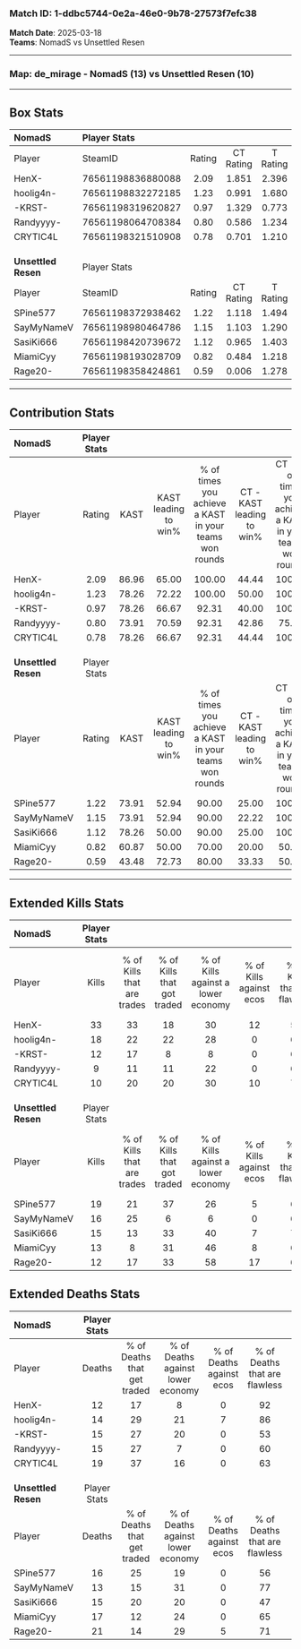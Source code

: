 ### Match ID: 1-ddbc5744-0e2a-46e0-9b78-27573f7efc38  
**Match Date**: 2025-03-18  
**Teams**: NomadS vs Unsettled Resen  

---  

### **Map**: de_mirage - NomadS (13) vs Unsettled Resen (10)  
---  

## Box Stats  

| **NomadS**          | Player Stats      |        |           |          |       |       |       |         |        |      |     |
| :- | :- | :-: | :-: | :-: | :-: | :-: | :-: | :-: | :-: | :-: | :-: |
| Player              | SteamID           | Rating | CT Rating | T Rating | KAST  |  ADR  | Kills | Assists | Deaths | K/D  | HS% |
| HenX-               | 76561198836880088 |  2.09  |   1.851   |  2.396   | 86.96 | 129.7 |  33   |    3    |   12   | 2.75 | 48  |
| hoolig4n-           | 76561198832272185 |  1.23  |   0.991   |  1.680   | 78.26 | 70.3  |  18   |    4    |   14   | 1.29 | 44  |
| -KRST-              | 76561198319620827 |  0.97  |   1.329   |  0.773   | 78.26 | 68.2  |  12   |    3    |   15   | 0.80 | 41  |
| Randyyyy-           | 76561198064708384 |  0.80  |   0.586   |  1.234   | 73.91 | 59.0  |   9   |    5    |   15   | 0.60 | 77  |
| CRYTIC4L            | 76561198321510908 |  0.78  |   0.701   |  1.210   | 78.26 | 56.8  |  10   |    6    |   19   | 0.53 | 30  |
|                     |                   |        |           |          |       |       |       |         |        |      |     |
|                     |                   |        |           |          |       |       |       |         |        |      |     |
|                     |                   |        |           |          |       |       |       |         |        |      |     |
| **Unsettled Resen** | Player Stats      |        |           |          |       |       |       |         |        |      |     |
| Player              | SteamID           | Rating | CT Rating | T Rating | KAST  |  ADR  | Kills | Assists | Deaths | K/D  | HS% |
| SPine577            | 76561198372938462 |  1.22  |   1.118   |  1.494   | 73.91 | 78.5  |  19   |    6    |   16   | 1.19 | 57  |
| SayMyNameV          | 76561198980464786 |  1.15  |   1.103   |  1.290   | 73.91 | 73.4  |  16   |    4    |   13   | 1.23 | 37  |
| SasiKi666           | 76561198420739672 |  1.12  |   0.965   |  1.403   | 78.26 | 79.9  |  15   |    4    |   15   | 1.00 | 53  |
| MiamiCyy            | 76561198193028709 |  0.82  |   0.484   |  1.218   | 60.87 | 63.9  |  13   |    3    |   17   | 0.76 | 30  |
| Rage20-             | 76561198358424861 |  0.59  |   0.006   |  1.278   | 43.48 | 69.5  |  12   |    6    |   21   | 0.57 | 66  |
---  

## Contribution Stats  

| **NomadS**          | Player Stats |       |                      |                                                        |                           |                                                             |                          |                                                            |
| :- | :-: | :-: | :-: | :-: | :-: | :-: | :-: | :-: |
| Player              |    Rating    | KAST  | KAST leading to win% | % of times you achieve a KAST in your teams won rounds | CT - KAST leading to win% | CT - % of times you achieve a KAST in your teams won rounds | T - KAST leading to win% | T - % of times you achieve a KAST in your teams won rounds |
| HenX-               |     2.09     | 86.96 |        65.00         |                         100.00                         |           44.44           |                           100.00                            |          81.82           |                           100.00                           |
| hoolig4n-           |     1.23     | 78.26 |        72.22         |                         100.00                         |           50.00           |                           100.00                            |          90.00           |                           100.00                           |
| -KRST-              |     0.97     | 78.26 |        66.67         |                         92.31                          |           40.00           |                           100.00                            |          100.00          |                           88.89                            |
| Randyyyy-           |     0.80     | 73.91 |        70.59         |                         92.31                          |           42.86           |                            75.00                            |          90.00           |                           100.00                           |
| CRYTIC4L            |     0.78     | 78.26 |        66.67         |                         92.31                          |           44.44           |                           100.00                            |          88.89           |                           88.89                            |
|                     |              |       |                      |                                                        |                           |                                                             |                          |                                                            |
|                     |              |       |                      |                                                        |                           |                                                             |                          |                                                            |
|                     |              |       |                      |                                                        |                           |                                                             |                          |                                                            |
| **Unsettled Resen** | Player Stats |       |                      |                                                        |                           |                                                             |                          |                                                            |
| Player              |    Rating    | KAST  | KAST leading to win% | % of times you achieve a KAST in your teams won rounds | CT - KAST leading to win% | CT - % of times you achieve a KAST in your teams won rounds | T - KAST leading to win% | T - % of times you achieve a KAST in your teams won rounds |
| SPine577            |     1.22     | 73.91 |        52.94         |                         90.00                          |           25.00           |                           100.00                            |          77.78           |                           87.50                            |
| SayMyNameV          |     1.15     | 73.91 |        52.94         |                         90.00                          |           22.22           |                           100.00                            |          87.50           |                           87.50                            |
| SasiKi666           |     1.12     | 78.26 |        50.00         |                         90.00                          |           25.00           |                           100.00                            |          70.00           |                           87.50                            |
| MiamiCyy            |     0.82     | 60.87 |        50.00         |                         70.00                          |           20.00           |                            50.00                            |          66.67           |                           75.00                            |
| Rage20-             |     0.59     | 43.48 |        72.73         |                         80.00                          |           33.33           |                            50.00                            |          87.50           |                           87.50                            |
---  

## Extended Kills Stats  

| **NomadS**          | Player Stats |                            |                            |                                    |                         |                              |                                 |                                       |                    |           |
| :- | :-: | :-: | :-: | :-: | :-: | :-: | :-: | :-: | :-: | :-: |
| Player              |    Kills     | % of Kills that are trades | % of Kills that got traded | % of Kills against a lower economy | % of Kills against ecos | % of Kills that are flawless | % of Kills that are close duels | % of Kills that are assisted by flash | Pistol Round Kills | AWP Kills |
| HenX-               |      33      |             33             |             18             |                 30                 |           12            |              58              |               12                |                   3                   |         1          |     0     |
| hoolig4n-           |      18      |             22             |             22             |                 28                 |            0            |              61              |                6                |                   0                   |         1          |     3     |
| -KRST-              |      12      |             17             |             8              |                 8                  |            0            |              67              |               17                |                   0                   |         2          |     0     |
| Randyyyy-           |      9       |             11             |             11             |                 22                 |            0            |              67              |                0                |                  11                   |         1          |     0     |
| CRYTIC4L            |      10      |             20             |             20             |                 30                 |           10            |              70              |               10                |                   0                   |         2          |     0     |
|                     |              |                            |                            |                                    |                         |                              |                                 |                                       |                    |           |
|                     |              |                            |                            |                                    |                         |                              |                                 |                                       |                    |           |
|                     |              |                            |                            |                                    |                         |                              |                                 |                                       |                    |           |
| **Unsettled Resen** | Player Stats |                            |                            |                                    |                         |                              |                                 |                                       |                    |           |
| Player              |    Kills     | % of Kills that are trades | % of Kills that got traded | % of Kills against a lower economy | % of Kills against ecos | % of Kills that are flawless | % of Kills that are close duels | % of Kills that are assisted by flash | Pistol Round Kills | AWP Kills |
| SPine577            |      19      |             21             |             37             |                 26                 |            5            |              68              |               21                |                   0                   |         1          |     0     |
| SayMyNameV          |      16      |             25             |             6              |                 6                  |            0            |              69              |                6                |                   6                   |         1          |     5     |
| SasiKi666           |      15      |             13             |             33             |                 40                 |            7            |              73              |               13                |                   0                   |         1          |     0     |
| MiamiCyy            |      13      |             8              |             31             |                 46                 |            8            |              62              |                8                |                   0                   |         1          |     0     |
| Rage20-             |      12      |             17             |             33             |                 58                 |           17            |              67              |                0                |                   8                   |         1          |     0     |
## Extended Deaths Stats  

| **NomadS**          | Player Stats |                             |                                   |                          |                               |                            |                           |               |
| :- | :-: | :-: | :-: | :-: | :-: | :-: | :-: | :-: |
| Player              |    Deaths    | % of Deaths that get traded | % of Deaths against lower economy | % of Deaths against ecos | % of Deaths that are flawless | % of Deaths that are close | % of Deaths while blinded | Deaths to AWP |
| HenX-               |      12      |             17              |                 8                 |            0             |              92               |             0              |             0             |       1       |
| hoolig4n-           |      14      |             29              |                21                 |            7             |              86               |             0              |             7             |       2       |
| -KRST-              |      15      |             27              |                20                 |            0             |              53               |             27             |             0             |       0       |
| Randyyyy-           |      15      |             27              |                 7                 |            0             |              60               |             13             |             0             |       1       |
| CRYTIC4L            |      19      |             37              |                16                 |            0             |              63               |             11             |             5             |       1       |
|                     |              |                             |                                   |                          |                               |                            |                           |               |
|                     |              |                             |                                   |                          |                               |                            |                           |               |
|                     |              |                             |                                   |                          |                               |                            |                           |               |
| **Unsettled Resen** | Player Stats |                             |                                   |                          |                               |                            |                           |               |
| Player              |    Deaths    | % of Deaths that get traded | % of Deaths against lower economy | % of Deaths against ecos | % of Deaths that are flawless | % of Deaths that are close | % of Deaths while blinded | Deaths to AWP |
| SPine577            |      16      |             25              |                19                 |            0             |              56               |             13             |             6             |       0       |
| SayMyNameV          |      13      |             15              |                31                 |            0             |              77               |             0              |             0             |       1       |
| SasiKi666           |      15      |             20              |                20                 |            0             |              47               |             33             |             0             |       1       |
| MiamiCyy            |      17      |             12              |                24                 |            0             |              65               |             0              |             0             |       0       |
| Rage20-             |      21      |             14              |                29                 |            5             |              71               |             5              |             5             |       1       |
